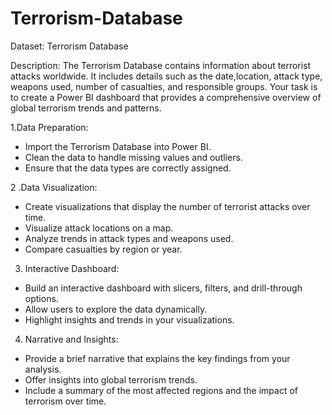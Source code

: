 # Terrorism-Database
Dataset: Terrorism Database

Description:
The Terrorism Database contains information about terrorist attacks worldwide. It includes details such as the date,location, attack type, weapons used, number of casualties,
and responsible groups. Your task is to create a Power BI dashboard that provides a comprehensive overview of global terrorism trends and patterns.

1.Data Preparation:

- Import the Terrorism Database into Power BI.
- Clean the data to handle missing values and outliers.
- Ensure that the data types are correctly assigned.

2 .Data Visualization:
- Create visualizations that display the number of terrorist attacks over time.
- Visualize attack locations on a map.
- Analyze trends in attack types and weapons used.
- Compare casualties by region or year.

3. Interactive Dashboard:
- Build an interactive dashboard with slicers, filters, and drill-through options.
- Allow users to explore the data dynamically.
- Highlight insights and trends in your visualizations.

4. Narrative and Insights:

- Provide a brief narrative that explains the key findings from
your analysis.
- Offer insights into global terrorism trends.
- Include a summary of the most affected regions and the
impact of terrorism over time.
